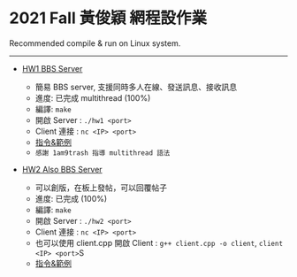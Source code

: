 # 2021 Fall 黃俊穎 網程設作業

Recommended compile & run on Linux system.

---

- [HW1 BBS Server](HW1)
  - 簡易 BBS server, 支援同時多人在線、發送訊息、接收訊息
  - 進度: 已完成 multithread (100%)
  - 編譯: `make`
  - 開啟 Server : `./hw1 <port>`
  - Client 連接 : `nc <IP> <port>`
  - [指令&範例](https://hackmd.io/@Cw77l7QTQyuEGh-tVg3fjA/SyfBvXd4t)
  - `感謝 1am9trash 指導 multithread 語法`

- [HW2 Also BBS Server](HW2)
  - 可以創版，在板上發帖，可以回覆帖子
  - 進度: 已完成 (100%)
  - 編譯: `make`
  - 開啟 Server : `./hw2 <port>`
  - Client 連接 : `nc <IP> <port>`
  - 也可以使用 client.cpp 開啟 Client : `g++ client.cpp -o client`, `client <IP> <port>`S
  - [指令&範例](https://hackmd.io/XTPsGsJBT3KH8NBgW91wLA)